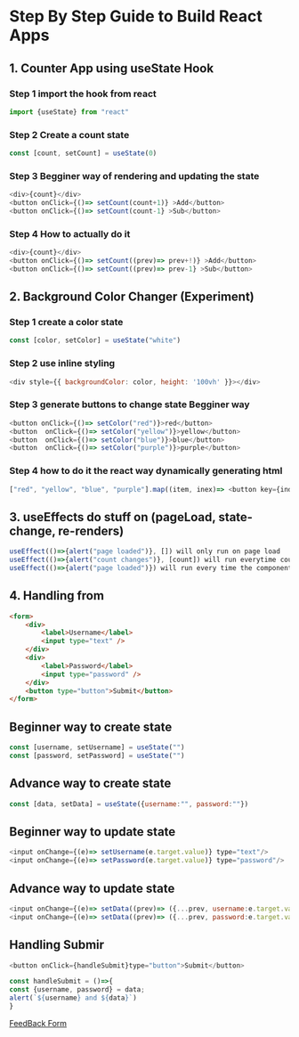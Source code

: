 
# Step By Step Guide to Build React Apps

## 1. Counter App using useState Hook

### Step 1 import the hook from react

```javascript 
import {useState} from "react"
```
### Step 2 Create a count state

```javascript 
const [count, setCount] = useState(0)
```
### Step 3 Begginer way of rendering and updating the state
```javascript 
<div>{count}</div>
<button onClick={()=> setCount(count+1)} >Add</button>
<button onClick={()=> setCount(count-1} >Sub</button>
```
### Step 4 How to actually do it
```javascript 
<div>{count}</div>
<button onClick={()=> setCount((prev)=> prev+!)} >Add</button>
<button onClick={()=> setCount((prev)=> prev-1} >Sub</button>
```

## 2. Background Color Changer (Experiment)
### Step 1 create a color state

```javascript 
const [color, setColor] = useState("white")
```
### Step 2 use inline styling

```javascript 
<div style={{ backgroundColor: color, height: '100vh' }}></div>
```

### Step 3 generate buttons to change state Begginer way
```javascript 
<button onClick={()=> setColor("red")}>red</button>
<button  onClick={()=> setColor("yellow")}>yellow</button>
<button  onClick={()=> setColor("blue")}>blue</button>
<button  onClick={()=> setColor("purple")}>purple</button>
```

### Step 4 how to do it the react way dynamically generating html

```javascript
["red", "yellow", "blue", "purple"].map((item, inex)=> <button key={index} onClick={()=> setColor(item)}>item</button>)
```

## 3. useEffects do stuff on (pageLoad, state-change, re-renders)

```javascript
useEffect(()=>{alert("page loaded")}, []) will only run on page load
useEffect(()=>{alert("count changes")}, [count]) will run everytime count changes
useEffect(()=>{alert("page loaded")}) will run every time the component re-renders
```

## 4. Handling from
```html
<form>
    <div>
        <label>Username</label>
        <input type="text" />
    </div>
    <div>
        <label>Password</label>
        <input type="password" />
    </div>
    <button type="button">Submit</button>
</form>
```
## Beginner way to create state
```javascript
const [username, setUsername] = useState("")
const [password, setPassword] = useState("")
```
## Advance way to create state
```javascript
const [data, setData] = useState({username:"", password:""})
```

## Beginner way to update state
```javascript
<input onChange={(e)=> setUsername(e.target.value)} type="text"/>
<input onChange={(e)=> setPassword(e.target.value)} type="password"/>
```
## Advance way to update state
```javascript
<input onChange={(e)=> setData((prev)=> ({...prev, username:e.target.value}))} type="text"/>
<input onChange={(e)=> setData((prev)=> ({...prev, password:e.target.value}))} type="password"/>
```

## Handling Submir
```javascript
<button onClick={handleSubmit}type="button">Submit</button>
```

```javascript
const handleSubmit = ()=>{
const {username, password} = data;
alert(`${username} and ${data}`)
}
```
[FeedBack Form]()
